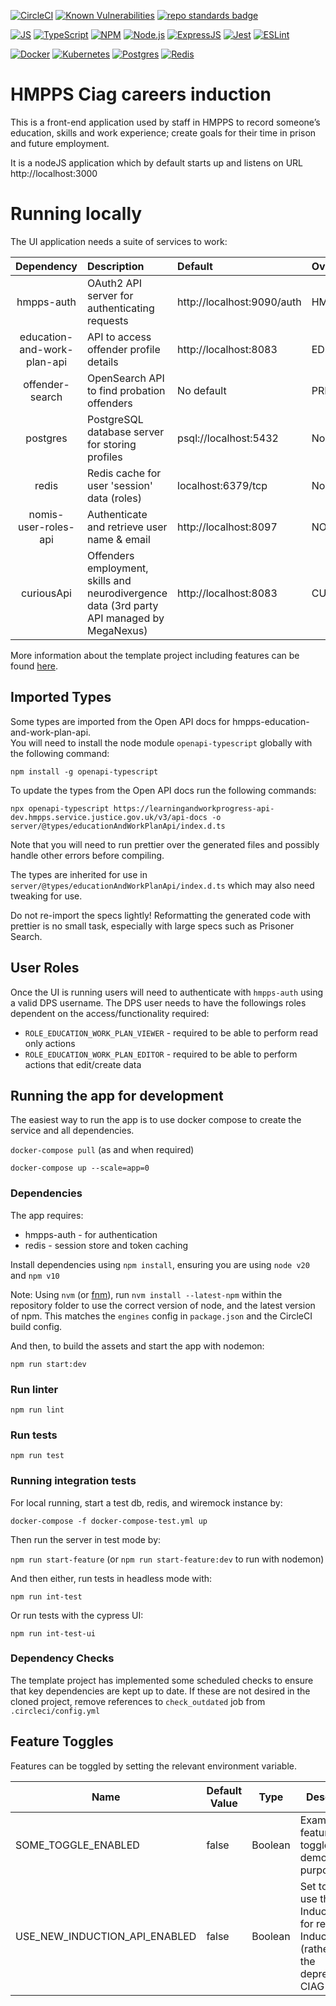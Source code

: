 [![CircleCI](https://circleci.com/gh/ministryofjustice/hmpps-ciag-careers-induction-ui/tree/main.svg?style=svg)](https://app.circleci.com/pipelines/github/ministryofjustice/hmpps-ciag-careers-induction-ui?branch=main)
[![Known Vulnerabilities](https://snyk.io/test/github/ministryofjustice/hmpps-ciag-careers-induction-ui/badge.svg)](https://snyk.io/test/github/ministryofjustice/hmpps-ciag-careers-induction-ui)
[![repo standards badge](https://img.shields.io/badge/dynamic/json?color=blue&style=flat&logo=github&label=MoJ%20Compliant&query=%24.result&url=https%3A%2F%2Foperations-engineering-reports.cloud-platform.service.justice.gov.uk%2Fapi%2Fv1%2Fcompliant_public_repositories%2Fhmpps-ciag-careers-induction-ui)](https://operations-engineering-reports.cloud-platform.service.justice.gov.uk/public-report/hmpps-ciag-careers-induction-ui "Link to report")

[![JS](https://img.shields.io/badge/JavaScript-323330?style=flat&logo=javascript&logoColor=F7DF1E)](https://developer.mozilla.org/en-US/docs/Web/JavaScript)
[![TypeScript](https://img.shields.io/badge/typescript-%23007ACC.svg?style=flat&logo=typescript&logoColor=fff)](http://www.typescriptlang.org/)
[![NPM](https://img.shields.io/badge/NPM-%23000000.svg?style=flat&logo=npm&logoColor=white)](https://www.npmjs.com)
[![Node.js](https://img.shields.io/badge/-Node.js-339933?logo=Node.js&logoColor=fff)](https://nodejs.org/en/)
[![ExpressJS](https://img.shields.io/badge/Express.js-404D59?style=flat&logo=express)](https://expressjs.com/)
[![Jest](https://img.shields.io/badge/-Jest-C21325?style=postgres&logo=Jest&logoColor=fff)](https://jestjs.io/)
[![ESLint](https://img.shields.io/badge/-ESLint-4B32C3?logo=ESLint&logoColor=fff)](https://eslint.org/)

[![Docker](https://img.shields.io/badge/-Docker-000?logo=docker)](https://www.docker.com)
[![Kubernetes](https://img.shields.io/badge/kubernetes-%23326ce5.svg?style=flat&logo=kubernetes&logoColor=white)](https://kubernetes.io/)
[![Postgres](https://img.shields.io/badge/postgres-%23316192.svg?style=postgres&logo=postgresql&logoColor=white)](https://www.postgresql.org/)
[![Redis](https://img.shields.io/badge/redis-%23DD0031.svg?style=flat&logo=redis&logoColor=white)](https://redis.io/)

# HMPPS Ciag careers induction

This is a front-end application used by staff in HMPPS to record someone’s education, skills and work experience; create goals for their time in prison and future employment.

It is a nodeJS application which by default starts up and listens on URL http://localhost:3000


# Running locally

The UI application needs a suite of services to work:

|         Dependency          | Description                                                                                | Default                    | Override Env Var             |
|:---------------------------:|:-------------------------------------------------------------------------------------------|:---------------------------|:-----------------------------|
|         hmpps-auth          | OAuth2 API server for authenticating requests                                              | http://localhost:9090/auth | HMPPS_AUTH_URL               |
| education-and-work-plan-api | API to access offender profile details                                                     | http://localhost:8083      | EDUCATION_AND_WORK_PLAN_API  |
|       offender-search       | OpenSearch API to find probation offenders                                                 | No default                 | PRISONER_SEARCH_URL          |
|          postgres           | PostgreSQL database server for storing profiles                                            | psql://localhost:5432      | None - required locally      |
|            redis            | Redis cache for user 'session' data (roles)                                                | localhost:6379/tcp         | None - required locally      |
|    nomis-user-roles-api     | Authenticate and retrieve user name & email                                                | http://localhost:8097      | NOMIS_USER_ROLES_API_URL     |
|         curiousApi          | Offenders employment, skills and neurodivergence data (3rd party API managed by MegaNexus) | http://localhost:8083      | CURIOUS_API_URL              |

More information about the template project including features can be
found [here](https://dsdmoj.atlassian.net/wiki/spaces/NDSS/pages/3488677932/Typescript+template+project).

## Imported Types
Some types are imported from the Open API docs for hmpps-education-and-work-plan-api.  
You will need to install the node module `openapi-typescript` globally with the following command:

`npm install -g openapi-typescript`

To update the types from the Open API docs run the following commands:

`npx openapi-typescript https://learningandworkprogress-api-dev.hmpps.service.justice.gov.uk/v3/api-docs -o server/@types/educationAndWorkPlanApi/index.d.ts`

Note that you will need to run prettier over the generated files and possibly handle other errors before compiling.

The types are inherited for use in `server/@types/educationAndWorkPlanApi/index.d.ts` which may also need tweaking for use.

Do not re-import the specs lightly! Reformatting the generated code with prettier is no small task, especially with large specs such as Prisoner Search.

## User Roles
Once the UI is running users will need to authenticate with `hmpps-auth` using a valid DPS username. The DPS user needs to have the followings roles
dependent on the access/functionality required:

* `ROLE_EDUCATION_WORK_PLAN_VIEWER` - required to be able to perform read only actions
* `ROLE_EDUCATION_WORK_PLAN_EDITOR` - required to be able to perform actions that edit/create data

## Running the app for development
The easiest way to run the app is to use docker compose to create the service and all dependencies. 

`docker-compose pull` (as and when required)

`docker-compose up --scale=app=0`

### Dependencies
The app requires: 
* hmpps-auth - for authentication
* redis - session store and token caching


Install dependencies using `npm install`, ensuring you are using `node v20` and `npm v10`

Note: Using `nvm` (or [fnm](https://github.com/Schniz/fnm)), run `nvm install --latest-npm` within the repository folder to use the correct version of node, and the latest version of npm. This matches the `engines` config in `package.json` and the CircleCI build config.

And then, to build the assets and start the app with nodemon:

`npm run start:dev`

### Run linter

`npm run lint`

### Run tests

`npm run test`

### Running integration tests

For local running, start a test db, redis, and wiremock instance by:

`docker-compose -f docker-compose-test.yml up`

Then run the server in test mode by:

`npm run start-feature` (or `npm run start-feature:dev` to run with nodemon)

And then either, run tests in headless mode with:

`npm run int-test`
 
Or run tests with the cypress UI:

`npm run int-test-ui`


### Dependency Checks

The template project has implemented some scheduled checks to ensure that key dependencies are kept up to date.
If these are not desired in the cloned project, remove references to `check_outdated` job from `.circleci/config.yml`


## Feature Toggles
Features can be toggled by setting the relevant environment variable.

| Name                           | Default Value | Type    | Description                                                                                               |
|--------------------------------|---------------|---------|-----------------------------------------------------------------------------------------------------------|
| SOME_TOGGLE_ENABLED            | false         | Boolean | Example feature toggle, for demonstration purposes.                                                       |
| USE_NEW_INDUCTION_API_ENABLED  | false         | Boolean | Set to true to use the new Induction API for retrieving Inductions (rather than the deprecated CIAG API). |
